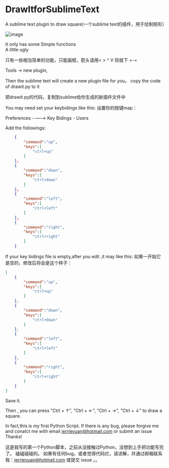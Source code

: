 # DrawItforSublimeText
A sublime text plugin to draw square(一个sublime text的插件，用于绘制矩形）

![image](http://ww2.sinaimg.cn/large/a6a49aa8gw1f0oxmetfquj20ks0ixjux.jpg)

It only has some Simple functions  
A little ugly          

只有一些相当简单的功能，只能画框，箭头请用< > ^ V 将就下 =-=

Tools -> new plugin,

Then the sublime text will create a new plugin file for you。
copy the code of drawit.py to  it

把drawit.py的代码，复制到sublime给你生成的新插件文件中

You may need set your keybidings like this:
设置你的按键map：
 
  Preferences ---->  Key Bidings - Users           

Add the followings:

```json
    {
        "command":"up",
        "keys":[
            "ctrl+up"
        ]
    },
    {
        "command":"down",
        "keys":[
            "ctrl+down"
        ]
    },
    {
        "command":"left",
        "keys":[
            "ctrl+left"
        ]
    },
    {
        "command":"right",
        "keys":[
            "ctrl+right"
        ]
    }

```

If your key bidings file is empty,after you edit ,it may like this:
如果一开始它是空的，修改后将会是这个样子：
```json
[
    {
        "command":"up",
        "keys":[
            "ctrl+up"
        ]
    },
    {
        "command":"down",
        "keys":[
            "ctrl+down"
        ]
    },
    {
        "command":"left",
        "keys":[
            "ctrl+left"
        ]
    },
    {
        "command":"right",
        "keys":[
            "ctrl+right"
        ]
    }
]
```

Save it.

Then , you can press "Ctrl + ↑", "Ctrl + ←", "Ctrl + →", "Ctrl + ↓" to draw a square.

In fact,this is my first Python Script.
If there is any bug, please forgive me and conatct me with email jerrieyuan@hotmail.com or submit an issue
Thanks!

这是我写的第一个Python脚本，之前从没接触过Python，没想到上手把功能写完了。
磕磕碰碰的。
如果有任何bug，或者觉得代码烂，请谅解，并通过邮箱联系我：jerrieyuan@hotmail.com 或提交 issue 。。
